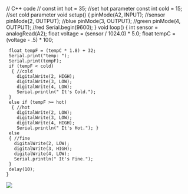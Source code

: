 // C++ code
//
const int hot = 35; //set hot parameter const
int cold = 15; //set cold parameter 
void setup() 
{ pinMode(A2, INPUT); //sensor 
     pinMode(2, OUTPUT); //blue 
     pinMode(3, OUTPUT); //green 
     pinMode(4, OUTPUT); //red 
     Serial.begin(9600); 
    } 
void loop()
{ int sensor = analogRead(A2); 
     float voltage = (sensor / 1024.0) * 5.0;
     float tempC = (voltage - .5) * 100;
     
     float tempF = (tempC * 1.8) + 32;
     Serial.print("temp: "); 
     Serial.print(tempF); 
     if (tempF < cold) 
      { //cold
        digitalWrite(2, HIGH);
        digitalWrite(3, LOW); 
        digitalWrite(4, LOW);
        Serial.println(" It's Cold.");
     } 
     else if (tempF >= hot)
      { //hot 
        digitalWrite(2, LOW); 
        digitalWrite(3, LOW); 
        digitalWrite(4, HIGH);
        Serial.println(" It's Hot."); } 
     else 
     { //fine 
       digitalWrite(2, LOW);
       digitalWrite(3, HIGH); 
       digitalWrite(4, LOW); 
       Serial.println(" It's Fine.");
     } 
     delay(10); 
    }




<img src="https://cdn.discordapp.com/attachments/646478503549861959/976218334355943454/unknown.png"> 
